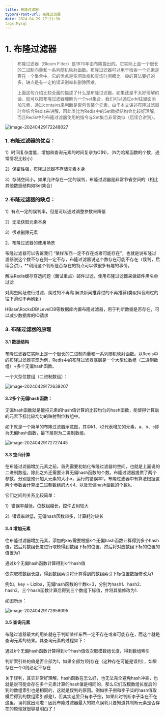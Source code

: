 ```yaml
---
title: 布隆过滤器
typora-root-url: 布隆过滤器
date: 2024-04-29 17:21:38
tags:Mysql
---
```


# 1. 布隆过滤器

> 布隆过滤器（Bloom Filter）是1970年由布隆提出的。它实际上是一个很长的二进制向量和一系列随机映射函数。布隆过滤器可以用于检索一个元素是否在一个集合中。它的优点是空间效率和查询时间都比一般的算法要好的多，缺点是有一定的误识别率和删除困难。
>
> 
>
> 上面这句介绍比较全面的描述了什么是布隆过滤器，如果还是不太好理解的话，就可以把布隆过滤器理解为一个set集合，我们可以通过add往里面添加元素，通过contains来判断是否包含某个元素。由于本文讲述布隆过滤器时会结合Redis来讲解，因此类比为Redis中的Set数据结构会比较好理解，而且Redis中的布隆过滤器使用的指令与Set集合非常类似（后续会讲到）。

![image-20240429172248027](/image-20240429172248027.png)

### 1. 布隆过滤器的优点：

1）时间复杂度低，增加和查询元素的时间复杂为O(N)，（N为哈希函数的个数，通常情况比较小）

2）保密性强，布隆过滤器不存储元素本身

3）存储空间小，如果允许存在一定的误判，布隆过滤器是非常节省空间的（相比其他数据结构如Set集合）

### 2.布隆过滤器的缺点：

1）有点一定的误判率，但是可以通过调整参数来降低

2）无法获取元素本身

3）很难删除元素

2、布隆过滤器的使用场景

布隆过滤器可以告诉我们 “某样东西一定不存在或者可能存在”，也就是说布隆过滤器说这个数不存在则一定不存，布隆过滤器说这个数存在可能不存在（误判，后续会讲），**利用这个判断是否存在的特点可以做很多有趣的事情。

解决Redis缓存穿透问题（面试重点）邮件过滤，使用布隆过滤器来做邮件黑名单过滤

对爬虫网址进行过滤，爬过的不再爬 解决新闻推荐过的不再推荐(类似抖音刷过的往下滑动不再刷到)

HBase\RocksDB\LevelDB等数据库内置布隆过滤器，用于判断数据是否存在，可以减少数据库的IO请求

### 3. 布隆过滤器的原理

#### 3.1 数据结构

布隆过滤器它实际上是一个很长的二进制向量和一系列随机映射函数。以Redis中的布隆过滤器实现为例，Redis中的布隆过滤器底层是一个大型位数组（二进制数组）+多个无偏hash函数。

一个大型位数组（二进制数组）：

![image-20240429172638207](/image-20240429172638207.png)

#### 3.2多个无偏hash函数：

无偏hash函数就是能把元素的hash值计算的比较均匀的hash函数，能使得计算后的元素下标比较均匀的映射到位数组中。

如下就是一个简单的布隆过滤器示意图，其中k1、k2代表增加的元素，a、b、c即为无偏hash函数，最下层则为二进制数组。

![image-20240429172727445](/image-20240429172727445.png)

#### 3.3 空间计算

在布隆过滤器增加元素之前，首先需要初始化布隆过滤器的空间，也就是上面说的二进制数组，除此之外还需要计算无偏hash函数的个数。布隆过滤器提供了两个参数，分别是预计加入元素的大小n，运行的错误率f。布隆过滤器中有算法根据这两个参数会计算出二进制数组的大小l，以及无偏hash函数的个数k。

它们之间的关系比较简单：

1）错误率越低，位数组越长，控件占用较大

2）错误率越低，无偏hash函数越多，计算耗时较长

#### 3.4 增加元素

往布隆过滤器增加元素，添加的key需要根据k个无偏hash函数计算得到多个hash值，然后对数组长度进行取模得到数组下标的位置，然后将对应数组下标的位置的值置为1

通过k个无偏hash函数计算得到k个hash值

依次取模数组长度，得到数组索引将计算得到的数组索引下标位置数据修改为1

例如，key = Liziba，无偏hash函数的个数k=3，分别为hash1、hash2、hash3。三个hash函数计算后得到三个数组下标值，并将其值修改为1.

如图所示：

![image-20240429172956095](/image-20240429172956095.png)

#### 3.5 查询元素

布隆过滤器最大的用处就在于判断某样东西一定不存在或者可能存在，而这个就是查询元素的结果。其查询元素的过程如下：

通过k个无偏hash函数计算得到k个hash值依次取模数组长度，得到数组索引

判断索引处的值是否全部为1，如果全部为1则存在（这种存在可能是误判），如果存在一个0则必定不存在

关于误判，其实非常好理解，hash函数在怎么好，也无法完全避免hash冲突，也就是说可能会存在多个元素计算的hash值是相同的，那么它们取模数组长度后的到的数组索引也是相同的，这就是误判的原因。例如李子捌和李子柒的hash值取模后得到的数组索引都是1，但其实这里只有李子捌，如果此时判断李子柒在不在这里，误判就出现啦！因此布隆过滤器最大的缺点误判只要知道其判断元素是否存在的原理就很容易明白了！

